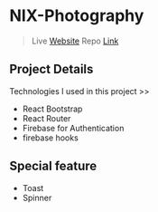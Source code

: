 # NIX-Photography

> Live  [Website](https://nix-authentication.web.app/)
> Repo  [Link](https://github.com/programming-hero-web-course-4/independent-service-provider-monirhabderabby)


## Project Details

Technologies I used in this project >>

* React Bootstrap
* React Router
* Firebase for Authentication
 * firebase hooks

## Special feature
* Toast
* Spinner